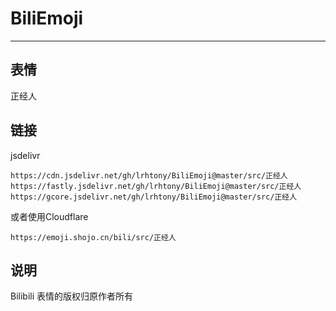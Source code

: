 # BiliEmoji
---
## 表情
正经人
## 链接
jsdelivr
```
https://cdn.jsdelivr.net/gh/lrhtony/BiliEmoji@master/src/正经人
https://fastly.jsdelivr.net/gh/lrhtony/BiliEmoji@master/src/正经人
https://gcore.jsdelivr.net/gh/lrhtony/BiliEmoji@master/src/正经人
```
或者使用Cloudflare
```
https://emoji.shojo.cn/bili/src/正经人
```
## 说明
Bilibili 表情的版权归原作者所有
